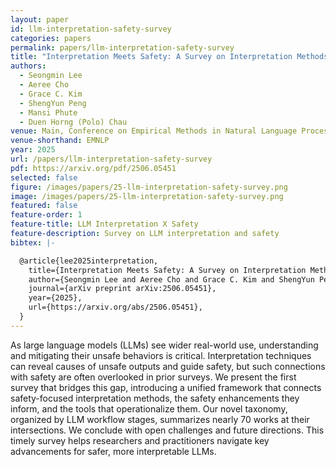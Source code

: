 ```yaml
---
layout: paper
id: llm-interpretation-safety-survey
categories: papers
permalink: papers/llm-interpretation-safety-survey
title: "Interpretation Meets Safety: A Survey on Interpretation Methods and Tools for Improving LLM Safety"
authors: 
  - Seongmin Lee
  - Aeree Cho
  - Grace C. Kim
  - ShengYun Peng
  - Mansi Phute
  - Duen Horng (Polo) Chau
venue: Main, Conference on Empirical Methods in Natural Language Processing
venue-shorthand: EMNLP
year: 2025
url: /papers/llm-interpretation-safety-survey
pdf: https://arxiv.org/pdf/2506.05451
selected: false
figure: /images/papers/25-llm-interpretation-safety-survey.png
image: /images/papers/25-llm-interpretation-safety-survey.png
featured: false
feature-order: 1
feature-title: LLM Interpretation X Safety
feature-description: Survey on LLM interpretation and safety
bibtex: |-

  @article{lee2025interpretation,
    title={Interpretation Meets Safety: A Survey on Interpretation Methods and Tools for Improving LLM Safety},
    author={Seongmin Lee and Aeree Cho and Grace C. Kim and ShengYun Peng and Mansi Phute and Duen Horng Chau},
    journal={arXiv preprint arXiv:2506.05451},
    year={2025},
    url={https://arxiv.org/abs/2506.05451}, 
  }
---
```


As large language models (LLMs) see wider real-world use, understanding and mitigating their unsafe behaviors is critical. Interpretation techniques can reveal causes of unsafe outputs and guide safety, but such connections with safety are often overlooked in prior surveys. We present the first survey that bridges this gap, introducing a unified framework that connects safety-focused interpretation methods, the safety enhancements they inform, and the tools that operationalize them. Our novel taxonomy, organized by LLM workflow stages, summarizes nearly 70 works at their intersections. We conclude with open challenges and future directions. This timely survey helps researchers and practitioners navigate key advancements for safer, more interpretable LLMs.